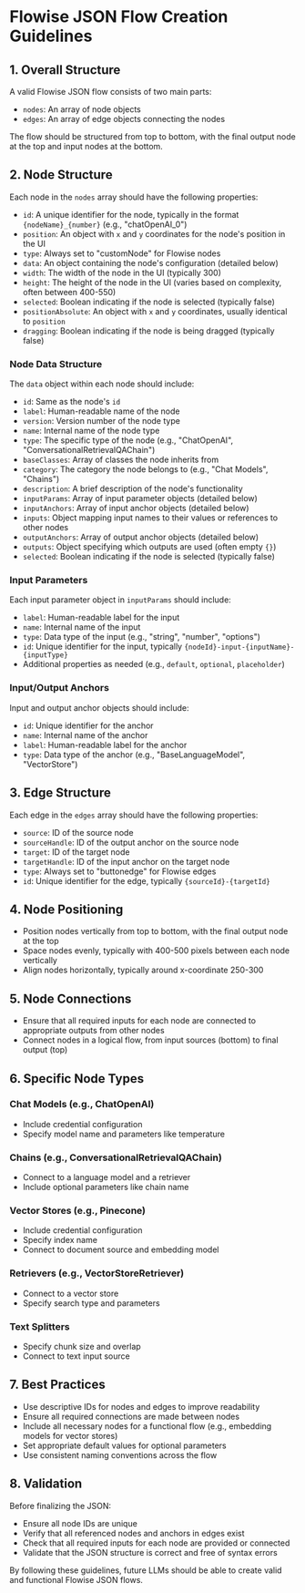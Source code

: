 # Flowise JSON Flow Creation Guidelines

## 1. Overall Structure

A valid Flowise JSON flow consists of two main parts:
- `nodes`: An array of node objects
- `edges`: An array of edge objects connecting the nodes

The flow should be structured from top to bottom, with the final output node at the top and input nodes at the bottom.

## 2. Node Structure

Each node in the `nodes` array should have the following properties:

- `id`: A unique identifier for the node, typically in the format `{nodeName}_{number}` (e.g., "chatOpenAI_0")
- `position`: An object with `x` and `y` coordinates for the node's position in the UI
- `type`: Always set to "customNode" for Flowise nodes
- `data`: An object containing the node's configuration (detailed below)
- `width`: The width of the node in the UI (typically 300)
- `height`: The height of the node in the UI (varies based on complexity, often between 400-550)
- `selected`: Boolean indicating if the node is selected (typically false)
- `positionAbsolute`: An object with `x` and `y` coordinates, usually identical to `position`
- `dragging`: Boolean indicating if the node is being dragged (typically false)

### Node Data Structure

The `data` object within each node should include:

- `id`: Same as the node's `id`
- `label`: Human-readable name of the node
- `version`: Version number of the node type
- `name`: Internal name of the node type
- `type`: The specific type of the node (e.g., "ChatOpenAI", "ConversationalRetrievalQAChain")
- `baseClasses`: Array of classes the node inherits from
- `category`: The category the node belongs to (e.g., "Chat Models", "Chains")
- `description`: A brief description of the node's functionality
- `inputParams`: Array of input parameter objects (detailed below)
- `inputAnchors`: Array of input anchor objects (detailed below)
- `inputs`: Object mapping input names to their values or references to other nodes
- `outputAnchors`: Array of output anchor objects (detailed below)
- `outputs`: Object specifying which outputs are used (often empty `{}`)
- `selected`: Boolean indicating if the node is selected (typically false)

### Input Parameters

Each input parameter object in `inputParams` should include:

- `label`: Human-readable label for the input
- `name`: Internal name of the input
- `type`: Data type of the input (e.g., "string", "number", "options")
- `id`: Unique identifier for the input, typically `{nodeId}-input-{inputName}-{inputType}`
- Additional properties as needed (e.g., `default`, `optional`, `placeholder`)

### Input/Output Anchors

Input and output anchor objects should include:

- `id`: Unique identifier for the anchor
- `name`: Internal name of the anchor
- `label`: Human-readable label for the anchor
- `type`: Data type of the anchor (e.g., "BaseLanguageModel", "VectorStore")

## 3. Edge Structure

Each edge in the `edges` array should have the following properties:

- `source`: ID of the source node
- `sourceHandle`: ID of the output anchor on the source node
- `target`: ID of the target node
- `targetHandle`: ID of the input anchor on the target node
- `type`: Always set to "buttonedge" for Flowise edges
- `id`: Unique identifier for the edge, typically `{sourceId}-{targetId}`

## 4. Node Positioning

- Position nodes vertically from top to bottom, with the final output node at the top
- Space nodes evenly, typically with 400-500 pixels between each node vertically
- Align nodes horizontally, typically around x-coordinate 250-300

## 5. Node Connections

- Ensure that all required inputs for each node are connected to appropriate outputs from other nodes
- Connect nodes in a logical flow, from input sources (bottom) to final output (top)

## 6. Specific Node Types

### Chat Models (e.g., ChatOpenAI)
- Include credential configuration
- Specify model name and parameters like temperature

### Chains (e.g., ConversationalRetrievalQAChain)
- Connect to a language model and a retriever
- Include optional parameters like chain name

### Vector Stores (e.g., Pinecone)
- Include credential configuration
- Specify index name
- Connect to document source and embedding model

### Retrievers (e.g., VectorStoreRetriever)
- Connect to a vector store
- Specify search type and parameters

### Text Splitters
- Specify chunk size and overlap
- Connect to text input source

## 7. Best Practices

- Use descriptive IDs for nodes and edges to improve readability
- Ensure all required connections are made between nodes
- Include all necessary nodes for a functional flow (e.g., embedding models for vector stores)
- Set appropriate default values for optional parameters
- Use consistent naming conventions across the flow

## 8. Validation

Before finalizing the JSON:
- Ensure all node IDs are unique
- Verify that all referenced nodes and anchors in edges exist
- Check that all required inputs for each node are provided or connected
- Validate that the JSON structure is correct and free of syntax errors

By following these guidelines, future LLMs should be able to create valid and functional Flowise JSON flows.
